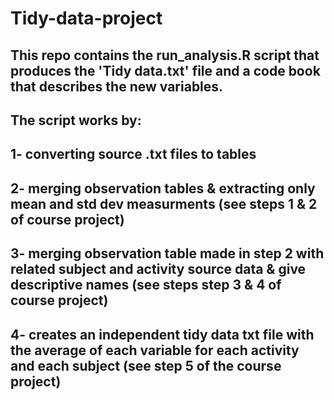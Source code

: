 # Tidy-data-project
## This repo contains the run_analysis.R script that produces the 'Tidy data.txt' file and a code book that describes the new variables.
## The script works by:
## 1- converting source .txt files to tables
## 2- merging observation tables & extracting only mean and std dev measurments (see steps 1 & 2 of course project)
## 3- merging observation table made in step 2 with related subject and activity source data & give descriptive names (see steps step 3 & 4 of course project)
## 4- creates an independent tidy data txt file with the average of each variable for each activity and each subject (see step 5 of the course project)

